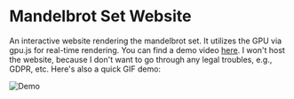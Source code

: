 # Mandelbrot Set Website

An interactive website rendering the mandelbrot set. It utilizes the GPU via gpu.js for real-time rendering.
You can find a demo video [here](). I won't host the website, because I don't want to go through any legal troubles, e.g., GDPR, etc.
Here's also a quick GIF demo:

![Demo](docs/res/demo.gif)
